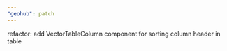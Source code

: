 ```yaml
---
"geohub": patch
---
```


refactor: add VectorTableColumn component for sorting column header in table
